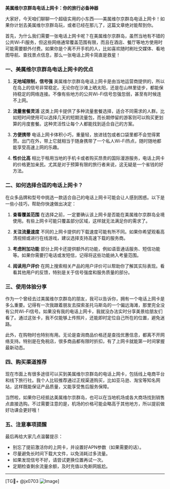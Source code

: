 **美属维尔京群岛电话上网卡：你的旅行必备神器**

大家好，今天咱们聊聊一个超级实用的小东西——美属维尔京群岛电话上网卡！如果你计划去美属维尔京群岛玩，或者已经在那儿了，这篇文章绝对能帮到你。

首先，为什么我们需要一张电话上网卡呢？在美属维尔京群岛，虽然当地有不错的公共Wi-Fi服务，但这些网络通常覆盖范围有限，而且在酒店、餐厅等地方使用时可能需要额外付费。如果你是个离不开手机的人，比如喜欢随时刷社交媒体、看地图导航、查找景点信息，那么一张电话上网卡简直是救星！

### 一、美属维尔京群岛电话上网卡的优点

1. **无地域限制，信号强**
   美属维尔京群岛电话上网卡是由当地运营商提供的，所以在岛上的信号非常稳定。无论你在沙滩上晒太阳，还是在山林里徒步，都能保持稳定的网络连接。不像有些地方的公共Wi-Fi信号忽强忽弱，甚至有时候连不上网。

2. **流量套餐灵活**
   这类上网卡提供了多种流量套餐选择，适合不同需求的人群。比如短时间使用可以选择几天的短期流量包，而长期停留的游客则可以购买更划算的月度套餐。这种灵活性让每个人都能找到适合自己的方案。

3. **方便携带**
   电话上网卡体积小巧，重量轻，放进钱包或者口袋里都不会觉得累赘。出门在外，带上它就相当于随身携带了一个私人Wi-Fi热点，随时随地都能享受高速上网的乐趣。

4. **性价比高**
   相比于租用当地的手机卡或者购买昂贵的国际漫游服务，电话上网卡的价格更加亲民。尤其是对于预算有限的旅行者来说，这无疑是一个省钱的好方法。

### 二、如何选择合适的电话上网卡？

在众多品牌和型号中挑选一款适合自己的电话上网卡可能会让人感到困惑。以下是一些小技巧，帮助你快速做出决定：

1. **查看覆盖范围**
   在选择之前，一定要确认该上网卡是否能在美属维尔京群岛全境使用。有些上网卡可能只覆盖部分区域，这样就无法满足你的需求了。

2. **关注流量速度**
   不同的上网卡提供的下载速度可能有所不同。如果你希望观看高清视频或进行在线游戏，建议选择支持高速下载的服务商。

3. **考虑附加功能**
   部分上网卡还提供额外的功能，例如语音通话服务、短信功能等。如果你需要打电话或发短信，记得将这些功能纳入考量范围。

4. **阅读用户评价**
   在网上搜索相关产品的用户评价可以帮助你了解其实际表现。看看其他用户的反馈，特别是关于信号强度和服务质量的部分。

### 三、使用体验分享

作为一个曾经去过美属维尔京群岛的朋友，我可以告诉你，拥有一个电话上网卡是多么重要。记得有一次我跟着朋友去探索圣托马斯岛的一个偏远海滩，那里完全没有公共Wi-Fi信号。如果没有我的电话上网卡，我就没办法实时分享美景给朋友们看了。通过这张卡，我不仅能够上传照片，还能即时定位自己所在的位置，避免迷路。

此外，在购物时也特别有用。无论是查询商品价格还是查找优惠信息，都离不开网络支持。特别是在免税店，很多商品都有限时折扣，有了上网卡就能第一时间掌握最新动态。

### 四、购买渠道推荐

现在市面上有很多途径可以买到美属维尔京群岛的电话上网卡，包括线上电商平台和线下旅行社。我个人比较推荐通过正规渠道购买，比如亚马逊、淘宝等知名网站，这样既能保证产品质量，又能享受售后服务保障。

当然啦，如果你已经抵达美属维尔京群岛，也可以在当地机场或各大商场找到销售点直接选购。不过需要注意的是，机场的价格可能会略高于其他地方，所以提前做好功课会更好哦！

### 五、注意事项提醒

最后再给大家几点温馨提示：
- 别忘了提前激活你的上网卡，并设置好APN参数（如果需要的话）。
- 尽量避免长时间下载大文件，以免消耗过多流量。
- 如果发现信号不好，请尝试更换位置再试一次。
- 定期检查剩余流量余额，及时充值以免断网尴尬。

---

[TG💪+ @jx0703 ![Image](https://github.com/user-attachments/assets/dbca1d08-cadb-493c-b0ec-ad6f7a83f270)]